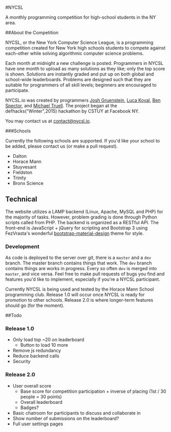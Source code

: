 #NYCSL

A monthly programming competition for high-school students in the NY area.

##About the Competition

NYCSL, or the New York Computer Science League, is a programming competition created for New York high schools students to compete against each-other while solving algorithmic computer science problems.

Each month at midnight a new challenge is posted. Programmers in NYCSL have one month to upload as many solutions as they like; only the top score is shown. Solutions are instantly graded and put up on both global and school-wide leaderboards. Problems are designed such that they are suitable for programmers of all skill levels; beginners are encouraged to participate.

NYCSL.io was created by programmers [Josh Gruenstein](https://github.com/joshuagruenstein), [Luca Koval](https://github.com/G4Cool), [Ben Spector](https://github.com/Sydriax), and [Michael Truell](https://github.com/truell20). The project began at the defhacks("Winter",2015) hackathon by CSTUY at Facebook NY. 

You may contact us at [contact@nycsl.io](mailto:contact@nycsl.io). 

###Schools

Currently the following schools are supported. If you'd like your school to be added, please contact us (or make a pull request).

- Dalton
- Horace Mann
- Stuyvesant
- Fieldston
- Trinity
- Bronx Science

## Technical

The website utilizes a LAMP backend (Linux, Apache, MySQL and PHP) for the majority of tasks.  However, problem grading is done through Python scripts called from PHP.  The backend is organized as a RESTful API.  The front-end is JavaScript + jQuery for scripting and Bootstrap 3 using FezVrasta's wonderful [bootstrap-material-design](https://github.com/FezVrasta/bootstrap-material-design) theme for style.

### Development

As code is deployed to the server over git, there is a `master` and a `dev` branch.  The master branch contains things that work.  The `dev` branch contains things are works in progress.  Every so often `dev` is merged into `master`, and vice versa.  Feel free to make pull requests of bugs you find and features you'd like to implement, especially if you're a NYCSL participant.

Currently NYCSL is being used and tested by the Horace Mann School programming club.  Release 1.0 will occur once NYCSL is ready for promotion to other schools.  Release 2.0 is where longer-term features should go (for the moment).

##Todo

### Release 1.0
- Only load top ~20 on leaderboard
	- Button to load 10 more 
- Remove js redundancy
- Reduce backend calls
- Security

### Release 2.0
- User overall score
	- Base score for competition participation + inverse of placing (1st / 30 people = 30 points)
	- Overall leaderboard
	- Badges?
- Basic chatroom for participants to discuss and collaborate in 
- Show number of submissions on the leaderboard?
- Full user settings pages
